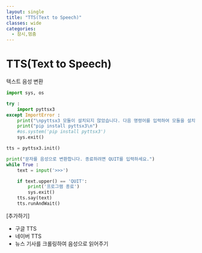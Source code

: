 ```yaml
---
layout: single
title: "TTS(Text to Speech)"
classes: wide
categories:
  - 잠시,멈춤
---
```



# TTS(Text to Speech)  

텍스트 음성 변환 

```python
import sys, os

try :
    import pyttsx3
except ImportError :
    print("\npyttsx3 모듈이 설치되지 않았습니다. 다음 명령어를 입력하여 모듈을 설치해 주세요.")
    print("pip install pyttsx3\n")
    #os.system('pip install pyttsx3')
    sys.exit()

tts = pyttsx3.init()

print("문자를 음성으로 변환합니다. 종료하려면 QUIT를 입력하세요.")
while True :
    text = input('>>>')

    if text.upper() == 'QUIT':
        print('프로그램 종료')
        sys.exit()
    tts.say(text)
    tts.runAndWait()
```

[추가하기]
+ 구글 TTS
+ 네이버 TTS
+ 뉴스 기사를 크롤링하여 음성으로 읽어주기
